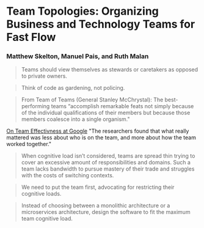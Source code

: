 # Team Topologies: Organizing Business and Technology Teams for Fast Flow
### Matthew Skelton, Manuel Pais, and Ruth Malan

> Teams should view themselves as stewards or caretakers as opposed to private owners.

> Think of code as gardening, not policing.

> From Team of Teams (General Stanley McChrystal): The best-performing teams “accomplish remarkable feats not simply because of the individual qualifications of their members but because those members coalesce into a single organism."

[On Team Effectivness at Google](https://rework.withgoogle.com/print/guides/5721312655835136) "The researchers found that what really mattered was less about who is on the team, and more about how the team worked together."

> When cognitive load isn’t considered, teams are spread thin trying to cover an excessive amount of responsibilities and domains. Such a team lacks bandwidth to pursue mastery of their trade and struggles with the costs of switching contexts.

> We need to put the team first, advocating for restricting their cognitive loads.

> Instead of choosing between a monolithic architecture or a microservices architecture, design the software to fit the maximum team cognitive load.
